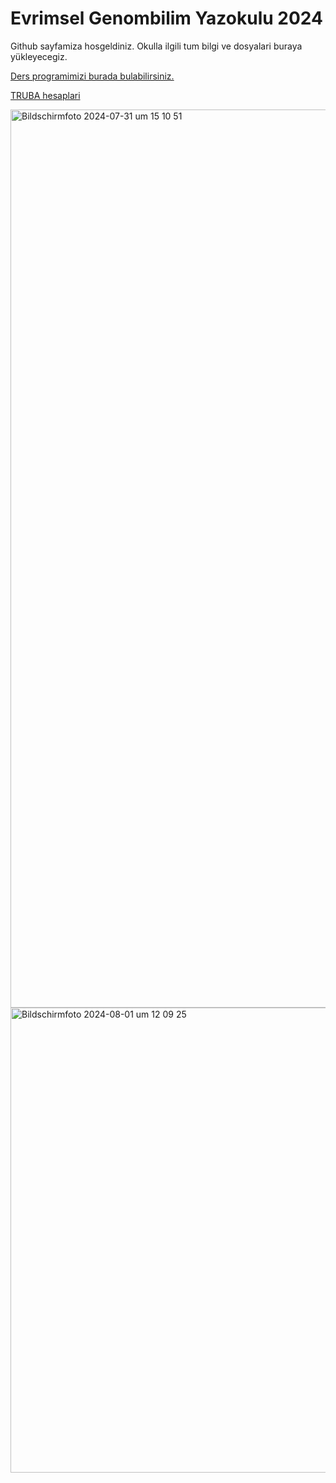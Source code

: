 # Evrimsel Genombilim Yazokulu 2024

Github sayfamiza hosgeldiniz. Okulla ilgili tum bilgi ve dosyalari buraya yükleyecegiz.

<a href="https://docs.google.com/spreadsheets/d/1K26sUrWdc2ybOAbIRHyc0t4ksxafgllzc2mUYuQb9r4/edit?pli=1#gid=2022709799"> Ders programimizi burada bulabilirsiniz. </a>

<a href="https://docs.google.com/spreadsheets/d/16Tf82qLwPmEhMf-KntZAFAxkeKfHSqf93eGJzdjdfxQ/edit?usp=sharing"> TRUBA hesaplari </a>

<img width="1437" alt="Bildschirmfoto 2024-07-31 um 15 10 51" src="https://github.com/user-attachments/assets/26b99fbf-c79b-4377-8371-96756f23b7cc">

<img width="744" alt="Bildschirmfoto 2024-08-01 um 12 09 25" src="https://github.com/user-attachments/assets/1adabc04-2725-4916-9f54-447c0bf91c00">
